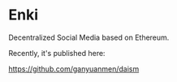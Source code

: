 # Enki

Decentralized Social Media based on Ethereum.

Recently, it's published here:

https://github.com/ganyuanmen/daism
